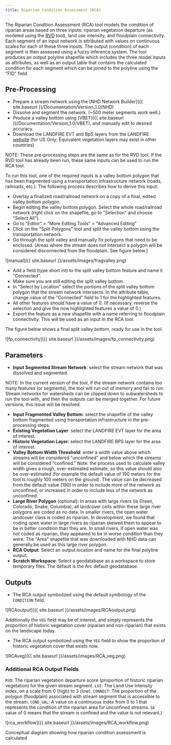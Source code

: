 ```yaml
---
title: Riparian Condition Assessment (RCA)
---
```


The Riparian Condition Assessment (RCA) tool models the condition of riparian areas based on three inputs: riparian vegetation departure (as modeled using the [RVD](https://bitbucket.org/jtgilbert/riparian-condition-assessment-tools/wiki/Tool_Documentation/RVD) tool), land use intensity, and floodplain connectivity. Each segment of an input network is attributed with values on continuous scales for each of these three inputs. The output (condition) of each segment is then assessed using a fuzzy inference system. The tool produces an output polyline shapefile which includes the three model inputs as attributes, as well as an output table that contains the calculated condition for each segment which can be joined to the polyline using the "FID" field.

## Pre-Processing

- Prepare a stream network using the [NHD Network Builder]({{ site.baseurl }}/Documentation/Version_1.0/NHD)
- Dissolve and segment the network. (~500 meter segments work well.)
- Produce a valley bottom using [VBET]({{ site.baseurl }}/Documentation/Version_1.0/VBET), and manually edit to desired accuracy.
- Download the LANDFIRE EVT and BpS layers from the LANDFIRE [website](http://www.landfire.gov/) (for US Only; Equivalent vegetation layers may exist in other countries)

NOTE: These pre-processing steps are the same as for the RVD tool. If the RVD tool has already been run, these same inputs can be used to run the RCA tool.

To run this tool, one of the required inputs is a valley bottom polygon that has been fragmented using a transportation infrastructure network (roads, railroads, etc.). The following process describes how to derive this input:

- Overlay a finalized road/railroad network on a copy of a final, edited valley bottom polygon.
- Begin editing the valley bottom polygon. Select the whole road/railroad network (right click on the shapefile, go to "Selection" and choose "Select All").
- Go to "Editor" > "More Editing Tools" > "Advanced Editing"
- Click on the "Split Polygons" tool and split the valley bottom using the transportation network.
- Go through the split valley and manually fix polygons that need to be enclosed. (Areas where the stream does not intersect a polygon will be considered disconnected from the floodplain. See figure below.)

![manual]({{ site.baseurl }}/assets/images/fragvalley.png)

- Add a field (type short int) to the split valley bottom feature and name it "Connected".
- Make sure you are still editing the split valley bottom.
- In "Select by Location" select the portions of the split valley bottom polygon that the stream network intersects. In the attribute table, change value of the "Connected" field to 1 for the highlighted features.
- All other features should have a value of 0. (If necessary, reverse the selection and give the now highlighted features a value of 0.)
- Export the feature as a new shapefile with a name referring to floodplain connectivity. This will be used as an input in the RCA tool.

The figure below shows a final split valley bottom, ready for use in the tool.

![fp_connectivity]({{ site.baseurl }}/assets/images/fp_connectivity.png)

## Parameters

- **Input Segmented Stream Network**: select the stream network that was dissolved and segmented.

NOTE: In the current version of the tool, if the stream network contains too many features (or segments), the tool will run out of memory and fail to run. Stream networks for watersheds can be clipped down to subwatersheds to run the tool with, and then the outputs can be merged together. For future versions, this issue will be resolved.

- **Input Fragmented Valley Bottom**: select the shapefile of the valley bottom fragmented using transportation infrastructure in the pre-processing steps.
- **Existing Vegetation Layer**: select the LANDFIRE EVT layer for the area of interest.
- **Historic Vegetation Layer**: select the LANDFIRE BPS layer for the area of interest.
- **Valley Bottom Width Threshold**: enter a width value above which streams will be considered "unconfined" and below which the streams will be considered "confined." Note: the process used to calculate valley width gives a rough, over-estimated estimate, so this value should also be over-estimated (for example the default value of 190 meters for the tool is roughly 100 meters on the ground). The value can be decreased from the default value (190) in order to include more of the network as unconfined, or increased in order to include less of the network as unconfined.
- **Large River Polygon** (optional): In areas with large rivers (ie Green, Colorado, Snake, Columbia), all landcover cells within these large river polygons are coded as no data. In smaller rivers, the open water landcover class is coded as riparian. In development, we found that coding open water in large rivers as riparian skewed them to appear to be in better condition than they are. In small rivers, if open water was *not* coded as riparian, they appeared to be in worse condition than they were. The "Area" shapefile that was downloaded with NHD data can generally be used as this large river polygon.
- **RCA Output**: Select an output location and name for the final polyline output.
- **Scratch Workspace**: Select a geodatabase as a workspace to store temporary files. The default is the Arc default geodatabase.

## Outputs

- The RCA output symbolized using the default symbology of the `CONDITION` field.

![RCAoutput]({{ site.baseurl }}/assets/images/RCAoutput.png)

Additionally the `VEG` field may be of interest, and simply represents the proportion of historic vegetation cover (riparian and non-riparian) that exists on the landscape today.

- The RCA output symbolized using the `VEG` field to show the proportion of historic vegetation cover that exists now.

![RCAveg]({{ site.baseurl }}/assets/images/RCA_veg.png)

### Additional RCA Output Fields

`RVD`: The riparian vegetation departure score (proportion of historic riparian vegetation) for the given stream segment. `LUI`: The Land Use Intensity index, on a scale from 0 (high) to 3 (low). `CONNECT`: The proportion of the polygon (floodplain) associated with stream segment that is accessible to the stream. `COND_VAL`: A value on a continuous index from 0 to 1 that represents the condition of the riparian area for unconfined streams. (a value of 0 means that the stream is confined and the value is not relevant.)

![rca_workflow]({{ site.baseurl }}/assets/images/RCA_workflow.png)

Conceptual diagram showing how riparian condition assessment is calculated